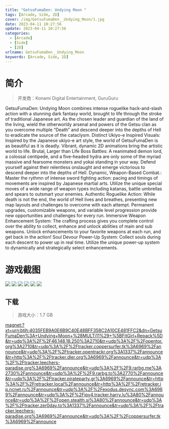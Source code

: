 ```yaml
---
title: "GetsuFumaDen: Undying Moon "
tags: [Arcade, Side, 2D]
cover: /img/GetsuFumaDen__Undying_Moon/1.jpg
date: 2023-04-11 10:27:56
update: 2023-04-11 10:27:56
categories: 
  - [Arcade]
  - [Side]
  - [2D]
urlname: GetsuFumaDen__Undying_Moon
keywords: [Arcade, Side, 2D]
---
```

# 简介

> 开发商：Konami Digital Entertainment, GuruGuru

GetsuFumaDen: Undying Moon combines intense roguelike hack-and-slash action with a stunning dark fantasy world, brought to life through the stroke of traditional Japanese art.
As the chosen leader and guardian of the land of the living, wield the otherworldy arsenal and powers of the Getsu clan as you overcome multiple “Death” and descend deeper into the depths of Hell to eradicate the source of the cataclysm.
Distinct Ukiyo-e Inspired Visuals:
Inspired by the Japanese ukiyo-e art style, the world of GetsuFumaDen is as beautiful as it is deadly.
Vibrant, dynamic 2D animations bring the artistic world to life.
Brutal, Larger than Life Boss Battles:
A reanimated demon lord, a colossal centipede, and a five-headed hydra are only some of the myriad massive and fearsome monsters and yokai standing in your way.
Defend yourself against their relentless onslaught and emerge victorious to descend deeper into the depths of Hell.
Dynamic, Weapon-Based Combat.:
Master the rythmn of intense sword fighting action: pacing and timings of movements are inspired by Japanese martial arts.
Utilize the unique special moves of a wide range of weapon types including katanas, battle umbrellas and spears to outsmart your enemies.
Authentic Roguelike Action:
While death is not the end, the world of Hell lives and breathes, presenting new map layouts and challenges to overcome with each attempt.
Permanent upgrades, customizable weapons, and variable level progression provide new opportunities and challenges for every run.
Immersive Weapon Enhancement System:
The crafting process gives you complete control over the ability to collect, enhance and unlock abilities of main and sub weapons.
Unlock enhancements to your favorite weapons at each run, and get back in the action!
Soul Devour Power-Up System:
Collect souls during each descent to power up in real time.
Utilize the unique power-up system to dynamically and strategically select enhancements.

# 游戏截图

![](/img/GetsuFumaDen__Undying_Moon/2.jpg)
![](/img/GetsuFumaDen__Undying_Moon/3.jpg)
![](/img/GetsuFumaDen__Undying_Moon/4.jpg)
![](/img/GetsuFumaDen__Undying_Moon/5.jpg)
![](/img/GetsuFumaDen__Undying_Moon/6.jpg)
![](/img/GetsuFumaDen__Undying_Moon/7.jpg)


## 下载

> 游戏大小：1.7 GB

[magnet:?xt=urn:btih:4035FEB9A0E6B9C40E48BFF358C2A10CE481FFC2&amp;dn=GetsuFumaDen%3A+Undying+Moon+%28MULTi11%29+%5BFitGirl+Repack%5D&amp;tr=udp%3A%2F%2F46.148.18.250%3A2710&amp;tr=udp%3A%2F%2Fopentor.org%3A2710&amp;tr=udp%3A%2F%2Ftracker.coppersurfer.tk%3A6969%2Fannounce&amp;tr=udp%3A%2F%2Ftracker.opentrackr.org%3A1337%2Fannounce&amp;tr=http%3A%2F%2Ftracker.dler.org%3A6969%2Fannounce&amp;tr=udp%3A%2F%2Ftracker.leechers-paradise.org%3A6969%2Fannounce&amp;tr=udp%3A%2F%2F9.rarbg.me%3A2730%2Fannounce&amp;tr=udp%3A%2F%2F9.rarbg.to%3A2770%2Fannounce&amp;tr=udp%3A%2F%2Ftracker.pirateparty.gr%3A6969%2Fannounce&amp;tr=http%3A%2F%2Fretracker.local%2Fannounce&amp;tr=http%3A%2F%2Fretracker.ip.ncnet.ru%2Fannounce&amp;tr=udp%3A%2F%2Fexodus.desync.com%3A6969%2Fannounce&amp;tr=udp%3A%2F%2Fipv4.tracker.harry.lu%3A80%2Fannounce&amp;tr=udp%3A%2F%2Fopen.stealth.si%3A80%2Fannounce&amp;tr=udp%3A%2F%2Ftracker.zer0day.to%3A1337%2Fannounce&amp;tr=udp%3A%2F%2Ftracker.leechers-paradise.org%3A6969%2Fannounce&amp;tr=udp%3A%2F%2Fcoppersurfer.tk%3A6969%2Fannounce](magnet:?xt=urn:btih:4035FEB9A0E6B9C40E48BFF358C2A10CE481FFC2&amp;dn=GetsuFumaDen%3A+Undying+Moon+%28MULTi11%29+%5BFitGirl+Repack%5D&amp;tr=udp%3A%2F%2F46.148.18.250%3A2710&amp;tr=udp%3A%2F%2Fopentor.org%3A2710&amp;tr=udp%3A%2F%2Ftracker.coppersurfer.tk%3A6969%2Fannounce&amp;tr=udp%3A%2F%2Ftracker.opentrackr.org%3A1337%2Fannounce&amp;tr=http%3A%2F%2Ftracker.dler.org%3A6969%2Fannounce&amp;tr=udp%3A%2F%2Ftracker.leechers-paradise.org%3A6969%2Fannounce&amp;tr=udp%3A%2F%2F9.rarbg.me%3A2730%2Fannounce&amp;tr=udp%3A%2F%2F9.rarbg.to%3A2770%2Fannounce&amp;tr=udp%3A%2F%2Ftracker.pirateparty.gr%3A6969%2Fannounce&amp;tr=http%3A%2F%2Fretracker.local%2Fannounce&amp;tr=http%3A%2F%2Fretracker.ip.ncnet.ru%2Fannounce&amp;tr=udp%3A%2F%2Fexodus.desync.com%3A6969%2Fannounce&amp;tr=udp%3A%2F%2Fipv4.tracker.harry.lu%3A80%2Fannounce&amp;tr=udp%3A%2F%2Fopen.stealth.si%3A80%2Fannounce&amp;tr=udp%3A%2F%2Ftracker.zer0day.to%3A1337%2Fannounce&amp;tr=udp%3A%2F%2Ftracker.leechers-paradise.org%3A6969%2Fannounce&amp;tr=udp%3A%2F%2Fcoppersurfer.tk%3A6969%2Fannounce)